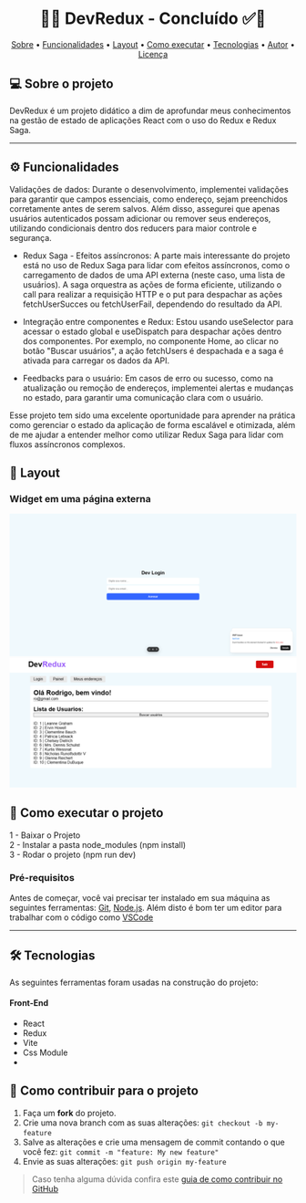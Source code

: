 
<!-- MODELO PROJETO FINALIZADO -->
<h1 align="center"> 
	  🚀✅ DevRedux - Concluído ✅🚀
</h1>

<!-- ---------------------------------------------------------------------- -->

<!-- MODELO MENU DE NAVEGAÇÃO -->
<p align="center">
 <a href="#-sobre-o-projeto">Sobre</a> •
 <a href="#-funcionalidades">Funcionalidades</a> •
 <a href="#-layout">Layout</a> • 
 <a href="#-como-executar-o-projeto">Como executar</a> • 
 <a href="#-tecnologias">Tecnologias</a> • 
 <a href="#-autor">Autor</a> • 
 <a href="#user-content--licença">Licença</a>
</p>



<!-- MODELO DESCRIÇÃO SOBRE O PROJETO: -->
## 💻 Sobre o projeto

<!-- EXPLICA O MOTIVO DO PROJETO -->
DevRedux é um projeto didático a dim de aprofundar meus conhecimentos na gestão de estado de aplicações React com o uso do Redux e Redux Saga.

<!-- LINHA DE DIVISÃO: -->
---

<!-- ---------------------------------------------------------------------- -->

<!-- MODELO FUNCIONALIDADES: -->
## ⚙️ Funcionalidades

 Validações de dados: Durante o desenvolvimento, implementei validações para garantir que campos essenciais, como endereço, sejam preenchidos corretamente antes de serem salvos. Além disso, assegurei que apenas usuários autenticados possam adicionar ou remover seus endereços, utilizando condicionais dentro dos reducers para maior controle e segurança.

- Redux Saga - Efeitos assíncronos: A parte mais interessante do projeto está no uso de Redux Saga para lidar com efeitos assíncronos, como o carregamento de dados de uma API externa (neste caso, uma lista de usuários). A saga orquestra as ações de forma eficiente, utilizando o call para realizar a requisição HTTP e o put para despachar as ações fetchUserSucces ou fetchUserFail, dependendo do resultado da API.

- Integração entre componentes e Redux: Estou usando useSelector para acessar o estado global e useDispatch para despachar ações dentro dos componentes. Por exemplo, no componente Home, ao clicar no botão "Buscar usuários", a ação fetchUsers é despachada e a saga é ativada para carregar os dados da API.

- Feedbacks para o usuário: Em casos de erro ou sucesso, como na atualização ou remoção de endereços, implementei alertas e mudanças no estado, para garantir uma comunicação clara com o usuário.

Esse projeto tem sido uma excelente oportunidade para aprender na prática como gerenciar o estado da aplicação de forma escalável e otimizada, além de me ajudar a entender melhor como utilizar Redux Saga para lidar com fluxos assíncronos complexos.

<!-- ---------------------------------------------------------------------- -->

<!-- EXEMPLO DE LAYOUT: -->
## 🎨 Layout



### Widget em uma página externa

![Web1](https://github.com/rodrigosousa94/dev-redux/blob/main/public/tela-login.png)
![Web2](https://github.com/rodrigosousa94/dev-redux/blob/main/public/2.png)


<!-- ---------------------------------------------------------------------- -->

<!-- MODELO DE COMO EXECUTAR O PROJETO -->
## 🚀 Como executar o projeto

1 - Baixar o Projeto <br>
2 - Instalar a pasta node_modules (npm install)<br>
3 - Rodar o projeto (npm run dev)

<!-- ---------------------------------------------------------------------- -->

<!-- MODELO DE PRÉ REQUISITOS -->
### Pré-requisitos

Antes de começar, você vai precisar ter instalado em sua máquina as seguintes ferramentas:
[Git](https://git-scm.com), [Node.js](https://nodejs.org/en/). 
Além disto é bom ter um editor para trabalhar com o código como [VSCode](https://code.visualstudio.com/)

---

<!-- ---------------------------------------------------------------------- -->

<!-- MODELO DE TECNOLOGIAS -->
## 🛠 Tecnologias

As seguintes ferramentas foram usadas na construção do projeto:

#### **Front-End** 

- React
- Redux
- Vite
- Css Module
- 
<!-- ---------------------------------------------------------------------- -->

<!-- MODELO DE COMO CONTRIBUIR PARA O PROJETO -->
## 💪 Como contribuir para o projeto

1. Faça um **fork** do projeto.
2. Crie uma nova branch com as suas alterações: `git checkout -b my-feature`
3. Salve as alterações e crie uma mensagem de commit contando o que você fez: `git commit -m "feature: My new feature"`
4. Envie as suas alterações: `git push origin my-feature`
> Caso tenha alguma dúvida confira este [guia de como contribuir no GitHub](./CONTRIBUTING.md)




